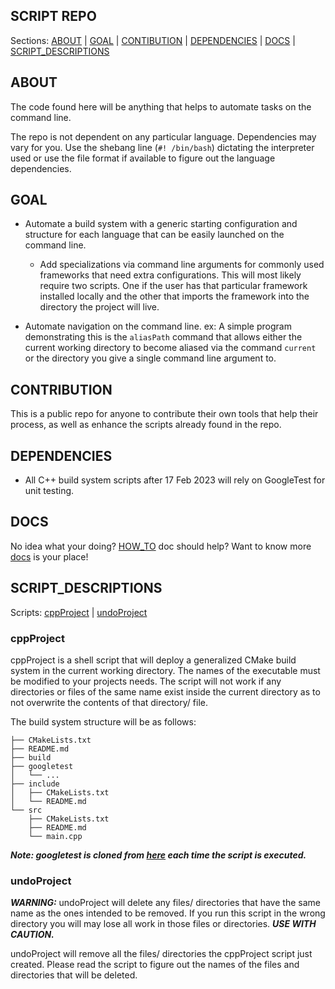 ## SCRIPT REPO  
 
Sections: [ABOUT](#about) | [GOAL](#goal) | [CONTIBUTION](#contribution) | [DEPENDENCIES](#dependencies) | [DOCS](#docs) | [SCRIPT_DESCRIPTIONS](#script_descriptions)

## ABOUT

The code found here will be anything that
helps to automate tasks on the command line. 

The repo is not dependent on any particular language. Dependencies may vary 
for you. Use the shebang line (`#! /bin/bash`) dictating the interpreter 
used or use the file format if available to figure out the language dependencies. 

## GOAL

- Automate a build system with a generic starting configuration and structure 
for each language that can be easily launched on the command line.
    - Add specializations via command line arguments for commonly used frameworks
    that need extra configurations. This will most likely require two scripts. 
    One if the user has that particular framework installed locally and the other
    that imports the framework into the directory the project will live.

- Automate navigation on the command line. 
    ex: 
     A simple program demonstrating this is the `aliasPath` command that allows 
     either the current working directory to become aliased via the command `current`
     or the directory you give a single command line argument to. 

## CONTRIBUTION

This is a public repo for anyone to contribute their own tools that help their 
process, as well as enhance the scripts already found in the repo.

## DEPENDENCIES

- All C++ build system scripts after 17 Feb 2023 will rely on GoogleTest for unit testing. 

## DOCS

No idea what your doing? [HOW_TO](https://github.com/PIesPnuema/Scripts/blob/main/docs/HOW_TO.md) doc should help? Want to know more [docs](https://github.com/PIesPnuema/Scripts/tree/main/docs) is your place! 

## SCRIPT_DESCRIPTIONS

Scripts: [cppProject](#cppproject) | [undoProject](#undoproject)

### cppProject

cppProject is a shell script that will deploy a generalized CMake build system in the current working directory. The names of the executable must be modified to your projects needs. The script will not work if any directories or files of the same name exist inside the current directory as to not overwrite the contents of that directory/ file. 

The build system structure will be as follows: 

```
├── CMakeLists.txt
├── README.md
├── build
├── googletest
│   └── ...
├── include
│   ├── CMakeLists.txt
│   └── README.md
└── src
    ├── CMakeLists.txt
    ├── README.md
    └── main.cpp

```
***Note: googletest is cloned from [here](https://github.com/google/googletest.git) each time the script is executed.***

### undoProject

***WARNING:*** undoProject will delete any files/ directories that have the same name as the ones intended to be removed. If you run this script in the wrong directory you will may lose all work in those files or directories. ***USE WITH CAUTION.*** 

undoProject will remove all the files/ directories the cppProject script just created. Please read the script to figure out the names of the files and directories that will be deleted. 

